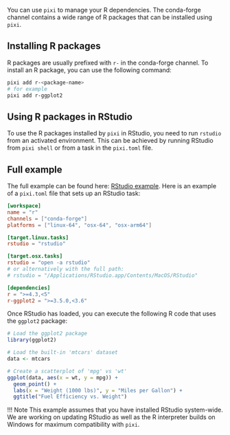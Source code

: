 You can use `pixi` to manage your R dependencies. The conda-forge channel contains a wide range of R packages that can be installed using `pixi`.

## Installing R packages

R packages are usually prefixed with `r-` in the conda-forge channel. To install an R package, you can use the following command:

```bash
pixi add r-<package-name>
# for example
pixi add r-ggplot2
```

## Using R packages in RStudio

To use the R packages installed by `pixi` in RStudio, you need to run `rstudio` from an activated environment. This can be achieved by running RStudio from `pixi shell` or from a task in the `pixi.toml` file.

## Full example

The full example can be found here: [RStudio example](https://github.com/prefix-dev/pixi/tree/main/examples/r).
Here is an example of a `pixi.toml` file that sets up an RStudio task:

```toml
[workspace]
name = "r"
channels = ["conda-forge"]
platforms = ["linux-64", "osx-64", "osx-arm64"]

[target.linux.tasks]
rstudio = "rstudio"

[target.osx.tasks]
rstudio = "open -a rstudio"
# or alternatively with the full path:
# rstudio = "/Applications/RStudio.app/Contents/MacOS/RStudio"

[dependencies]
r = ">=4.3,<5"
r-ggplot2 = ">=3.5.0,<3.6"
```

Once RStudio has loaded, you can execute the following R code that uses the `ggplot2` package:

```R
# Load the ggplot2 package
library(ggplot2)

# Load the built-in 'mtcars' dataset
data <- mtcars

# Create a scatterplot of 'mpg' vs 'wt'
ggplot(data, aes(x = wt, y = mpg)) +
  geom_point() +
  labs(x = "Weight (1000 lbs)", y = "Miles per Gallon") +
  ggtitle("Fuel Efficiency vs. Weight")
```

!!! Note
    This example assumes that you have installed RStudio system-wide.
    We are working on updating RStudio as well as the R interpreter builds on Windows for maximum compatibility with `pixi`.
